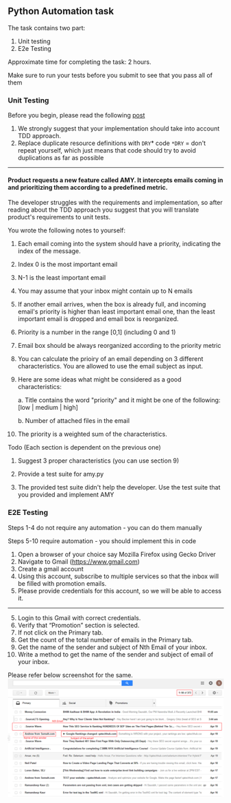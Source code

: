 ## Python Automation task

The task contains two part:
1. Unit testing
2. E2e Testing

Approximate time for completing the task: 2 hours.

Make sure to run your tests before you submit to see that you pass all of them

### Unit Testing

Before you begin, please read the following [post](https://medium.com/@johncol/test-driven-development-and-angular-9110d62ce7ec)

1. We strongly suggest that your implementation should take into account TDD approach.
2. Replace duplicate resource definitions with `DRY`* code
`*DRY` = don't repeat yourself, which just means that code should try to avoid duplications as far as possible

___
#### Product requests a new feature called AMY. It intercepts emails coming in and prioritizing them according to a predefined metric.
The developer struggles with the requirements and implementation, so after reading about the TDD approach you suggest that you will translate product's requirements to unit tests.

You wrote the following notes to yourself:
1. Each email coming into the system should have a priority, indicating the index of the message.
2. Index 0 is the most important email
3. N-1 is the least important email
4. You may assume that your inbox might contain up to N emails
5. If another email arrives, when the box is already full, and incoming email's priority is higher than least important email one, than the least important email is dropped and email box is reorganized.
6. Priority is a number in the range [0,1] (including 0 and 1)
7. Email box should be always reorganized according to the priority metric
8. You can calculate the prioiry of an email depending on 3 different characteristics. You are allowed to use the email subject as input.
9. Here are some ideas what might be considered as a good characteristics:
   
    a. Title contains the word "priority" and it might be one of the following: [low | medium | high]

    b. Number of attached files in the email
10. The priority is a weighted sum of the characteristics.

Todo (Each section is dependent on the previous one)
1. Suggest 3 proper characteristics (you can use section 9)
2. Provide a test suite for amy.py

3. The provided test suite didn't help the developer. Use the test suite that you provided and implement AMY
 


### E2E Testing
Steps 1-4 do not require any automation - you can do them manually

Steps 5-10 require automation - you should implement this in code

1. Open a browser of your choice say Mozilla Firefox using Gecko Driver
2. Navigate to Gmail (https://www.gmail.com)
3. Create a gmail account
4. Using this account, subscribe to multiple services so that the inbox will be filled with promotion emails.
5. Please provide credentials for this account, so we will be able to access it.
____
5. Login to this Gmail with correct credentials.
6. Verify that “Promotion” section is selected.
7. If not click on the Primary tab.
8. Get the count of the total number of emails in the Primary tab.
9. Get the name of the sender and subject of Nth Email of your inbox.
10. Write a method to get the name of the sender and subject of email of your inbox.

Please refer below screenshot for the same.
![img.png](img.png)


